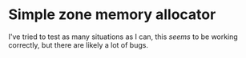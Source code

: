 # Simple zone memory allocator

I've tried to test as many situations as I can, this *seems* to be working correctly, but there are likely a lot of bugs.